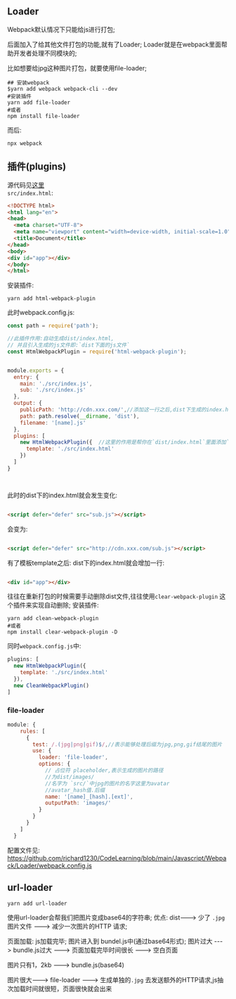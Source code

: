 ## Loader

Webpack默认情况下只能给js进行打包;

后面加入了给其他文件打包的功能,就有了Loader; Loader就是在webpack里面帮助开发者处理不同模块的;

比如想要给jpg这种图片打包，就要使用file-loader;


```shell
## 安装webpack
$yarn add webpack webpack-cli --dev
#安装插件
yarn add file-loader
#或者
npm install file-loader
```

而后:

```shell
npx webpack
```

## 插件(plugins)

源代码见[这里](https://github.com/richard1230/CodeLearning/tree/main/Javascript/Webpack/entry-and-output) <br>
`src/index.html`:

```html
<!DOCTYPE html>
<html lang="en">
<head>
  <meta charset="UTF-8">
  <meta name="viewport" content="width=device-width, initial-scale=1.0">
  <title>Document</title>
</head>
<body>
<div id="app"></div>
</body>
</html>
```

安装插件:

```shell
yarn add html-webpack-plugin
```

此时webpack.config.js:

```javascript
const path = require('path');

//此插件作用:自动生成dist/index.html,
// 并且引入生成的js文件即:`dist下面的js文件`
const HtmlWebpackPlugin = require('html-webpack-plugin');


module.exports = {
  entry: {
    main: './src/index.js',
    sub: './src/index.js'
  },
  output: {
    publicPath: 'http://cdn.xxx.com/',//添加这一行之后,dist下生成的index.html里面的src就会补全url
    path: path.resolve(__dirname, 'dist'),
    filename: '[name].js'
  },
  plugins: [
    new HtmlWebpackPlugin({  //这里的作用是帮你在`dist/index.html`里面添加`/src/index.html`里面的一行
      template: './src/index.html'
    })
  ]
}




```

此时的dist下的index.html就会发生变化:

```html

<script defer="defer" src="sub.js"></script>

```

会变为:

```html

<script defer="defer" src="http://cdn.xxx.com/sub.js"></script>
```

有了模板template之后:
dist下的index.html就会增加一行:

```html

<div id="app"></div>
```

往往在重新打包的时候需要手动删除dist文件,往往使用`clear-webpack-plugin`
这个插件来实现自动删除; 安装插件:

```shell
yarn add clean-webpack-plugin
#或者 
npm install clear-webpack-plugin -D
```

同时`webpack.config.js`中:

```javascript
plugins: [
  new HtmlWebpackPlugin({
    template: './src/index.html'
  }),
  new CleanWebpackPlugin()
]
```

### file-loader

```javascript
module: {
    rules: [
      {
        test: /.(jpg|png|gif)$/,//表示能够处理后缀为jpg,png,gif结尾的图片
        use: {
          loader: 'file-loader',
          options: {
            // 占位符 placeholder,表示生成的图片的路径
            //为dist/images/
            //名字为 `src/`中jpg的图片的名字这里为avatar
            //avatar_hash值.后缀
            name: '[name]_[hash].[ext]',
            outputPath: 'images/'
          }
        }
      }
    ]
  }
```
配置文件见:
https://github.com/richard1230/CodeLearning/blob/main/Javascript/Webpack/Loader/webpack.config.js


## url-loader

```shell
yarn add url-loader
```
使用url-loader会帮我们把图片变成base64的字符串;
优点:
dist---> 少了 `.jpg` 图片文件 --->  减少一次图片的HTTP 请求;

页面加载: js加载完毕;
图片进入到 bundel.js中(通过base64形式);
图片过大 ---> bundle.js过大 ---> 页面加载完毕时间很长  --->  空白页面

图片只有1，2kb --->  bundle.js(base64)

图片很大---> file-loader ---> 生成单独的`.jpg`
去发送额外的HTTP请求,js抽次加载时间就很短，页面很快就会出来
